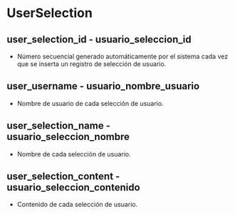 # UserSelection

## user_selection_id - usuario_seleccion_id
* Número secuencial generado automáticamente por el sistema cada vez que se inserta un registro de selección de usuario.

## user_username - usuario_nombre_usuario
* Nombre de usuario de cada selección de usuario.

## user_selection_name - usuario_seleccion_nombre
* Nombre de cada selección de usuario.

## user_selection_content - usuario_seleccion_contenido
* Contenido de cada selección de usuario.


